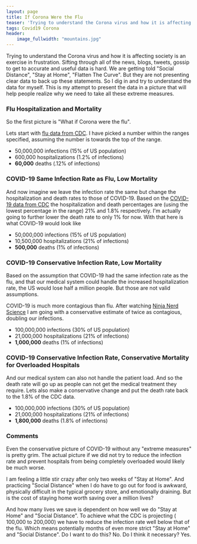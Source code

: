 ```yaml
---
layout: page
title: If Corona Were the Flu
teaser: 'Trying to understand the Corona virus and how it is affecting society is an exercise in frustration. Sifting through all of the news, blogs, tweets, gossip to get to accurate and useful data is hard. We are getting told "Social Distance", "Stay at Home", "Flatten The Curve".  But'
tags: Covid19 Corona
header:
    image_fullwidth: "mountains.jpg"
---
```


Trying to understand the Corona virus and how it is affecting society is an exercise in frustration. Sifting through all of the news, blogs, tweets, gossip to get to accurate and useful data is hard. We are getting told "Social Distance", "Stay at Home", "Flatten The Curve".  But they are not presenting clear data to back up these statements.  So I dig in and try to understand the data for myself.  This is my attempt to present the data in a picture that will help people realize why we need to take all these extreme measures.

### Flu Hospitalization and Mortality ###
So the first picture is "What if Corona were the flu".  

Lets start with [flu data from CDC](https://www.cdc.gov/flu/about/burden/preliminary-in-season-estimates.htm).  I have picked a number within the ranges specified, assuming the number is towards the top of the range.

* 50,000,000 infections (15% of US population)
* 600,000 hospitalizations (1.2% of infections)
* **60,000** deaths (.12% of infections)

### COVID-19 Same Infection Rate as Flu, Low Mortality ###
And now imagine we leave the infection rate the same but change the hospitalization and death rates to those of COVID-19.  Based on the [COVID-19 data from CDC](https://www.cdc.gov/mmwr/volumes/69/wr/mm6912e2.htm?s_cid=mm6912e2_w#T1_down) the hospitalization and death percentages are (using the lowest percentage in the range) 21% and 1.8% respectively.  I'm actually going to further lower the death rate to only 1% for now.   With that here is what COVID-19 would look like

* 50,000,000 infections (15% of US population)
* 10,500,000 hospitalizations (21% of infections)
* **500,000** deaths (1% of infections)

### COVID-19 Conservative Infection Rate, Low Mortality ###
Based on the assumption that COVID-19 had the same infection rate as the flu, and that our medical system could handle the increased hospitalization rate, the US would lose half a million people. But those are not valid assumptions. 

COVID-19 is much more contagious than flu.  After watching [Ninja Nerd Science](https://www.youtube.com/watch?v=PWzbArPgo-o) I am going with a conservative estimate of twice as contagious, doubling our infections. 

* 100,000,000 infections (30% of US population)
* 21,000,000 hospitalizations (21% of infections)
* **1,000,000** deaths (1% of infections)

### COVID-19 Conservative Infection Rate, Conservative Mortality for Overloaded Hospitals ###
And our medical system can also not handle the patient load. And so the death rate will go up as people can not get the medical treatment they require. Lets also make a conservative change and put the death rate back to the 1.8% of the CDC data.

* 100,000,000 infections (30% of US population)
* 21,000,000 hospitalizations (21% of infections)
* **1,800,000** deaths (1.8% of infections)

### Comments ###
 Even the conservative picture of COVID-19 without any "extreme measures" is pretty grim. The actual picture if we did not try to reduce the infection rate and prevent hospitals from being completely overloaded would likely be much worse.

 I am feeling a little stir crazy after only two weeks of "Stay at Home". And practicing "Social Distance" when I do have to go out for food is awkward, physically difficult in the typical grocery store, and emotionally draining.  But is the cost of staying home worth saving over a million lives? 

 And how many lives we save is dependent on how well we do "Stay at Home" and "Social Distance".  To achieve what the CDC is projecting ( 100,000 to 200,000) we have to reduce the infection rate well below that of the flu. Which means potentially months of even more strict "Stay at Home" and "Social Distance".  Do I want to do this? No.  Do I think it necessary? Yes.
